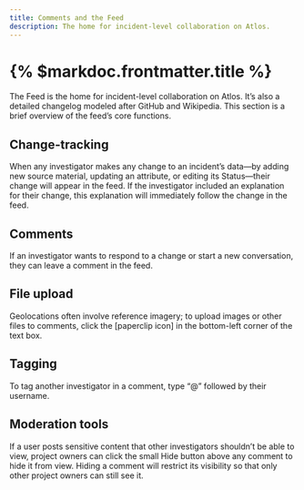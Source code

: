 ```yaml
---
title: Comments and the Feed
description: The home for incident-level collaboration on Atlos.
---
```


# {% $markdoc.frontmatter.title %}

The Feed is the home for incident-level collaboration on Atlos. It’s also a detailed changelog modeled after GitHub and Wikipedia. This section is a brief overview of the feed’s core functions.

## Change-tracking
When any investigator makes any change to an incident’s data—by adding new source material, updating an attribute, or editing its Status—their change will appear in the feed. If the investigator included an explanation for their change, this explanation will immediately follow the change in the feed. 

## Comments
If an investigator wants to respond to a change or start a new conversation, they can leave a comment in the feed.

## File upload
Geolocations often involve reference imagery; to upload images or other files to comments, click the [paperclip icon] in the bottom-left corner of the text box. 

## Tagging
To tag another investigator in a comment, type “@” followed by their username.

## Moderation tools
If a user posts sensitive content that other investigators shouldn’t be able to view, project owners can click the small Hide button above any comment to hide it from view. Hiding a comment will restrict its visibility so that only other project owners can still see it. 
